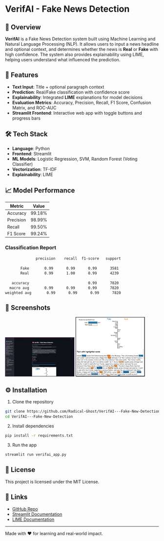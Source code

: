 # VerifAI - Fake News Detection

## 🧠 Overview

**VerifAI** is a Fake News Detection system built using Machine Learning and Natural Language Processing (NLP). It allows users to input a news headline and optional context, and determines whether the news is **Real** or **Fake** with high confidence. The system also provides explainability using LIME, helping users understand what influenced the prediction.

## 🚀 Features

* **Text Input**: Title + optional paragraph context
* **Prediction**: Real/Fake classification with confidence score
* **Explainability**: Integrated **LIME** explanations for model decisions
* **Evaluation Metrics**: Accuracy, Precision, Recall, F1 Score, Confusion Matrix, and ROC-AUC
* **Streamlit Frontend**: Interactive web app with toggle buttons and progress bars

## 🛠️ Tech Stack

* **Language**: Python
* **Frontend**: Streamlit
* **ML Models**: Logistic Regression, SVM, Random Forest (Voting Classifier)
* **Vectorization**: TF-IDF
* **Explainability**: LIME

## 📈 Model Performance

| Metric    | Value  |
| --------- | ------ |
| Accuracy  | 99.18% |
| Precision | 98.99% |
| Recall    | 99.50% |
| F1 Score  | 99.24% |

### Classification Report

```
              precision    recall  f1-score   support

       Fake       0.99      0.99      0.99      3581
       Real       0.99      1.00      0.99      4239

   accuracy                           0.99      7820
  macro avg       0.99      0.99      0.99      7820
weighted avg       0.99      0.99      0.99      7820
```

## 📸 Screenshots

<p float="left">
  <img src="assets/Prediction.png" width="45%" />
  <img src="assets/lime_explanition.png" width="45%" />
</p>

## ⚙️ Installation

1. Clone the repository

```bash
git clone https://github.com/Radical-Ghost/VerifAI---Fake-New-Detection
cd VerifAI---Fake-New-Detection
```

2. Install dependencies

```bash
pip install -r requirements.txt
```

3. Run the app

```bash
streamlit run verifai_app.py
```

## 📜 License

This project is licensed under the MIT License.

## 🔗 Links

* [GitHub Repo](https://github.com/Radical-Ghost/VerifAI---Fake-New-Detection)
* [Streamlit Documentation](https://docs.streamlit.io/)
* [LIME Documentation](https://github.com/marcotcr/lime)

---

Made with ❤️ for learning and real-world impact.
